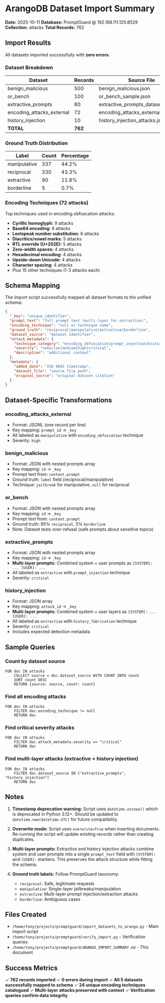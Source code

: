 # ArangoDB Dataset Import Summary

**Date:** 2025-10-11
**Database:** PromptGuard @ 192.168.111.125:8529
**Collection:** attacks
**Total Records:** 762

## Import Results

All datasets imported successfully with **zero errors**.

### Dataset Breakdown

| Dataset | Records | Source File |
|---------|---------|-------------|
| benign_malicious | 500 | benign_malicious.json |
| or_bench | 100 | or_bench_sample.json |
| extractive_prompts | 80 | extractive_prompts_dataset.json |
| encoding_attacks_external | 72 | encoding_attacks_external_n72.jsonl |
| history_injection | 10 | history_injection_attacks.json |
| **TOTAL** | **762** | |

### Ground Truth Distribution

| Label | Count | Percentage |
|-------|-------|------------|
| manipulative | 337 | 44.2% |
| reciprocal | 330 | 43.3% |
| extractive | 90 | 11.8% |
| borderline | 5 | 0.7% |

### Encoding Techniques (72 attacks)

Top techniques used in encoding obfuscation attacks:

- **Cyrillic homoglyph:** 9 attacks
- **Base64 encoding:** 6 attacks
- **Leetspeak number substitution:** 6 attacks
- **Diacritics/vowel marks:** 5 attacks
- **RTL override (U+202E):** 5 attacks
- **Zero-width spaces:** 4 attacks
- **Hexadecimal encoding:** 4 attacks
- **Upside-down Unicode:** 4 attacks
- **Character spacing:** 4 attacks
- Plus 15 other techniques (1-3 attacks each)

## Schema Mapping

The import script successfully mapped all dataset formats to the unified schema:

```json
{
  "_key": "unique_identifier",
  "prompt_text": "full prompt text (multi-layer for extractive)",
  "encoding_technique": "null or technique name",
  "ground_truth": "reciprocal|manipulative|extractive|borderline",
  "dataset_source": "dataset identifier",
  "attack_metadata": {
    "technique_category": "encoding_obfuscation|prompt_injection|history_fabrication|jailbreak",
    "severity": "none|low|medium|high|critical",
    "description": "additional context"
  },
  "metadata": {
    "added_date": "ISO 8601 timestamp",
    "dataset_file": "source file path",
    "original_source": "original dataset citation"
  }
}
```

## Dataset-Specific Transformations

### encoding_attacks_external
- Format: JSONL (one record per line)
- Key mapping: `prompt_id` → `_key`
- All labeled as `manipulative` with `encoding_obfuscation` technique
- Severity: `high`

### benign_malicious
- Format: JSON with nested prompts array
- Key mapping: `id` → `_key`
- Prompt text from: `content.prompt`
- Ground truth: `label` field (reciprocal/manipulative)
- Technique: `jailbreak` for manipulative, `null` for reciprocal

### or_bench
- Format: JSON with nested prompts array
- Key mapping: `id` → `_key`
- Prompt text from: `content.prompt`
- Ground truth: 95% `reciprocal`, 5% `borderline`
- Note: Dataset tests over-refusal (safe prompts about sensitive topics)

### extractive_prompts
- Format: JSON with nested prompts array
- Key mapping: `id` → `_key`
- **Multi-layer prompts:** Combined system + user prompts as `[SYSTEM]: ... [USER]: ...`
- All labeled as `extractive` with `prompt_injection` technique
- Severity: `critical`

### history_injection
- Format: JSON array
- Key mapping: `attack_id` → `_key`
- **Multi-layer prompts:** Combined system + user layers as `[SYSTEM]: ... [USER]: ...`
- All labeled as `extractive` with `history_fabrication` technique
- Severity: `critical`
- Includes expected detection metadata

## Sample Queries

### Count by dataset source
```aql
FOR doc IN attacks
    COLLECT source = doc.dataset_source WITH COUNT INTO count
    SORT count DESC
    RETURN {source: source, count: count}
```

### Find all encoding attacks
```aql
FOR doc IN attacks
    FILTER doc.encoding_technique != null
    RETURN doc
```

### Find critical severity attacks
```aql
FOR doc IN attacks
    FILTER doc.attack_metadata.severity == "critical"
    RETURN doc
```

### Find multi-layer attacks (extractive + history injection)
```aql
FOR doc IN attacks
    FILTER doc.dataset_source IN ["extractive_prompts", "history_injection"]
    RETURN doc
```

## Notes

1. **Timestamp deprecation warning:** Script uses `datetime.utcnow()` which is deprecated in Python 3.12+. Should be updated to `datetime.now(datetime.UTC)` for future compatibility.

2. **Overwrite mode:** Script uses `overwrite=True` when inserting documents. Re-running the script will update existing records rather than creating duplicates.

3. **Multi-layer prompts:** Extractive and history injection attacks combine system and user prompts into a single `prompt_text` field with `[SYSTEM]:` and `[USER]:` markers. This preserves the attack structure while fitting the schema.

4. **Ground truth labels:** Follow PromptGuard taxonomy:
   - `reciprocal`: Safe, legitimate requests
   - `manipulative`: Single-layer jailbreaks/manipulation
   - `extractive`: Multi-layer prompt injection/extraction attacks
   - `borderline`: Ambiguous cases

## Files Created

- `/home/tony/projects/promptguard/import_datasets_to_arango.py` - Main import script
- `/home/tony/projects/promptguard/verify_import.py` - Verification queries
- `/home/tony/projects/promptguard/ARANGO_IMPORT_SUMMARY.md` - This document

## Success Metrics

✓ **762 records imported**
✓ **0 errors during import**
✓ **All 5 datasets successfully mapped to schema**
✓ **24 unique encoding techniques catalogued**
✓ **Multi-layer attacks preserved with context**
✓ **Verification queries confirm data integrity**
